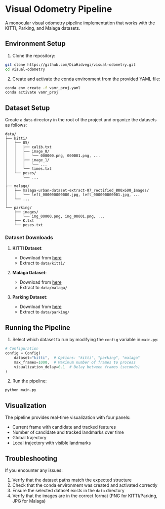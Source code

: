 # Visual Odometry Pipeline

A monocular visual odometry pipeline implementation that works with the KITTI, Parking, and Malaga datasets.

## Environment Setup

1. Clone the repository:
```bash
git clone https://github.com/DiaHidvegi/visual-odometry.git
cd visual-odometry
```

2. Create and activate the conda environment from the provided YAML file:
```bash
conda env create -f vamr_proj.yaml
conda activate vamr_proj
```

## Dataset Setup

Create a `data` directory in the root of the project and organize the datasets as follows:

```plaintext
data/
├── kitti/
│   ├── 05/
│   │   ├── calib.txt
│   │   ├── image_0/
│   │   │   └── 000000.png, 000001.png, ...
│   │   ├── image_1/
│   │   │   └── ...
│   │   └── times.txt
│   └── poses/
│       └── ...
│
├── malaga/
│   ├── malaga-urban-dataset-extract-07_rectified_800x600_Images/
│   │   └── left_000000000000.jpg, left_000000000001.jpg, ...
│   └── ...
│
└── parking/
    ├── images/
    │   └── img_00000.png, img_00001.png, ...
    ├── K.txt
    └── poses.txt
```

### Dataset Downloads

1. **KITTI Dataset**: 
   - Download from [here](https://rpg.ifi.uzh.ch/docs/teaching/2024/kitti05.zip)
   - Extract to `data/kitti/`

2. **Malaga Dataset**:
   - Download from [here](https://rpg.ifi.uzh.ch/docs/teaching/2024/malaga-urban-dataset-extract-07.zip)
   - Extract to `data/malaga/`

3. **Parking Dataset**:
   - Download from [here](https://rpg.ifi.uzh.ch/docs/teaching/2024/parking.zip)
   - Extract to `data/parking/`

## Running the Pipeline

1. Select which dataset to run by modifying the `config` variable in `main.py`:

```python
# Configuration
config = Config(
    dataset="kitti",  # Options: "kitti", "parking", "malaga"
    max_frames=1000,  # Maximum number of frames to process
    visualization_delay=0.1  # Delay between frames (seconds)
)
```

2. Run the pipeline:
```bash
python main.py
```

## Visualization

The pipeline provides real-time visualization with four panels:
- Current frame with candidate and tracked features
- Number of candidate and tracked landmarks over time
- Global trajectory
- Local trajectory with visible landmarks

## Troubleshooting

If you encounter any issues:
1. Verify that the dataset paths match the expected structure
2. Check that the conda environment was created and activated correctly
3. Ensure the selected dataset exists in the `data` directory
4. Verify that the images are in the correct format (PNG for KITTI/Parking, JPG for Malaga)